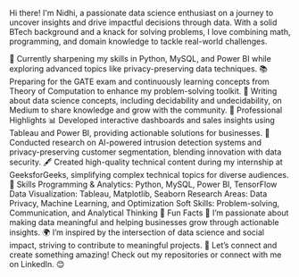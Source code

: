 Hi there! I'm Nidhi, a passionate data science enthusiast on a journey to uncover insights and drive impactful decisions through data. With a solid BTech background and a knack for solving problems, I love combining math, programming, and domain knowledge to tackle real-world challenges.

🌱 Currently sharpening my skills in Python, MySQL, and Power BI while exploring advanced topics like privacy-preserving data techniques.
📚 Preparing for the GATE exam and continuously learning concepts from Theory of Computation to enhance my problem-solving toolkit.
📝 Writing about data science concepts, including decidability and undecidability, on Medium to share knowledge and grow with the community.
💼 Professional Highlights
📊 Developed interactive dashboards and sales insights using Tableau and Power BI, providing actionable solutions for businesses.
🧪 Conducted research on AI-powered intrusion detection systems and privacy-preserving customer segmentation, blending innovation with data security.
🖋️ Created high-quality technical content during my internship at GeeksforGeeks, simplifying complex technical topics for diverse audiences.
🔧 Skills
Programming & Analytics: Python, MySQL, Power BI, TensorFlow
Data Visualization: Tableau, Matplotlib, Seaborn
Research Areas: Data Privacy, Machine Learning, and Optimization
Soft Skills: Problem-solving, Communication, and Analytical Thinking
🚀 Fun Facts
🎯 I’m passionate about making data meaningful and helping businesses grow through actionable insights.
🌍 I’m inspired by the intersection of data science and social impact, striving to contribute to meaningful projects.
💬 Let’s connect and create something amazing! Check out my repositories or connect with me on LinkedIn. 😊
